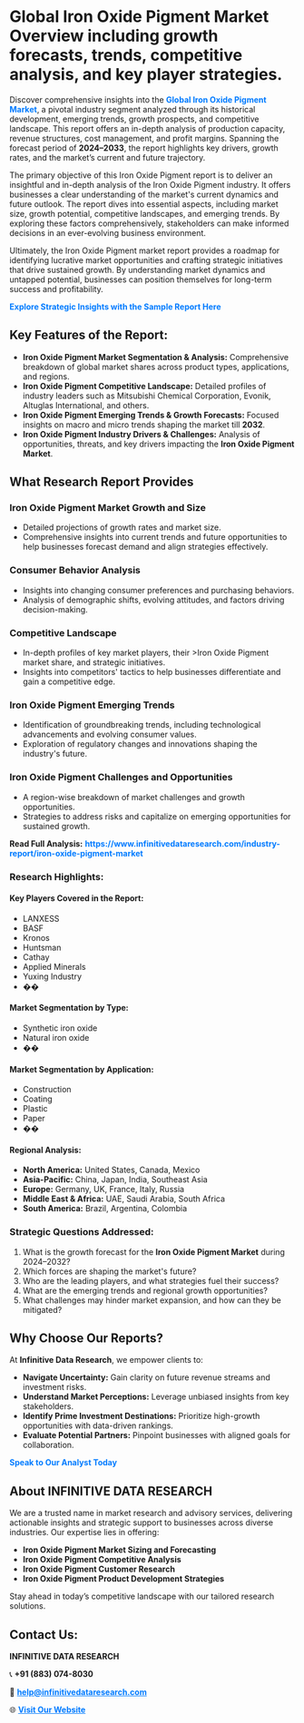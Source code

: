 <h1>Global Iron Oxide Pigment Market Overview including growth forecasts, trends, competitive analysis, and key player strategies.</h1>
<p>
Discover comprehensive insights into the 
<a href="https://www.infinitivedataresearch.com/industry-report/iron-oxide-pigment-market" rel="dofollow" style="color: #007BFF; text-decoration: none;"><strong>Global Iron Oxide Pigment Market</strong></a>, a pivotal industry segment analyzed through its historical development, emerging trends, growth prospects, and competitive landscape. This report offers an in-depth analysis of production capacity, revenue structures, cost management, and profit margins. Spanning the forecast period of <strong>2024–2033</strong>, the report highlights key drivers, growth rates, and the market’s current and future trajectory.
</p>
<p>
The primary objective of this Iron Oxide Pigment report is to deliver an insightful and in-depth analysis of the Iron Oxide Pigment industry. It offers businesses a clear understanding of the market's current dynamics and future outlook. The report dives into essential aspects, including market size, growth potential, competitive landscapes, and emerging trends. By exploring these factors comprehensively, stakeholders can make informed decisions in an ever-evolving business environment.
</p>
<p>
Ultimately, the Iron Oxide Pigment market report provides a roadmap for identifying lucrative market opportunities and crafting strategic initiatives that drive sustained growth. By understanding market dynamics and untapped potential, businesses can position themselves for long-term success and profitability.
</p>
<p>
<a href="https://www.infinitivedataresearch.com/request-sample/reportId=109377" style="color: #007BFF; text-decoration: none;"><strong>Explore Strategic Insights with the Sample Report Here</strong></a>
</p>

<h2>Key Features of the Report:</h2>
<ul>
<li><strong>Iron Oxide Pigment Market Segmentation & Analysis:</strong> Comprehensive breakdown of global market shares across product types, applications, and regions.</li>
<li><strong>Iron Oxide Pigment Competitive Landscape:</strong> Detailed profiles of industry leaders such as Mitsubishi Chemical Corporation, Evonik, Altuglas International, and others.</li>
<li><strong>Iron Oxide Pigment Emerging Trends & Growth Forecasts:</strong> Focused insights on macro and micro trends shaping the market till <strong>2032</strong>.</li>
<li><strong>Iron Oxide Pigment Industry Drivers & Challenges:</strong> Analysis of opportunities, threats, and key drivers impacting the <strong>Iron Oxide Pigment Market</strong>.</li>
</ul>

<h2>What Research Report Provides</h2>
<h3>Iron Oxide Pigment Market Growth and Size</h3>
<ul>
<li>Detailed projections of growth rates and market size.</li>
<li>Comprehensive insights into current trends and future opportunities to help businesses forecast demand and align strategies effectively.</li>
</ul>

<h3>Consumer Behavior Analysis</h3>
<ul>
<li>Insights into changing consumer preferences and purchasing behaviors.</li>
<li>Analysis of demographic shifts, evolving attitudes, and factors driving decision-making.</li>
</ul>

<h3>Competitive Landscape</h3>
<ul>
<li>In-depth profiles of key market players, their >Iron Oxide Pigment market share, and strategic initiatives.</li>
<li>Insights into competitors' tactics to help businesses differentiate and gain a competitive edge.</li>
</ul>

<h3>Iron Oxide Pigment Emerging Trends</h3>
<ul>
<li>Identification of groundbreaking trends, including technological advancements and evolving consumer values.</li>
<li>Exploration of regulatory changes and innovations shaping the industry's future.</li>
</ul>

<h3>Iron Oxide Pigment Challenges and Opportunities</h3>
<ul>
<li>A region-wise breakdown of market challenges and growth opportunities.</li>
<li>Strategies to address risks and capitalize on emerging opportunities for sustained growth.</li>
</ul>
<p><strong>Read Full Analysis:</strong> <a href="https://www.infinitivedataresearch.com/industry-report/iron-oxide-pigment-market" rel="dofollow" style="color: #007BFF; text-decoration: none;"><strong>https://www.infinitivedataresearch.com/industry-report/iron-oxide-pigment-market</strong></a></p>
<h3>Research Highlights:</h3>
<h4>Key Players Covered in the Report:</h4>
<ul><li>LANXESS</li><li>BASF</li><li>Kronos</li><li>Huntsman</li><li>Cathay</li><li>Applied Minerals</li><li>Yuxing Industry</li><li>��</li></ul>
<h4>Market Segmentation by Type:</h4>
<ul><li>Synthetic iron oxide</li><li>Natural iron oxide</li><li>��</li></ul>
<h4>Market Segmentation by Application:</h4>
<ul><li>Construction</li><li>Coating</li><li>Plastic</li><li>Paper</li><li>��</li></ul>

<h4>Regional Analysis:</h4>
<ul>
<li><strong>North America:</strong> United States, Canada, Mexico</li>
<li><strong>Asia-Pacific:</strong> China, Japan, India, Southeast Asia</li>
<li><strong>Europe:</strong> Germany, UK, France, Italy, Russia</li>
<li><strong>Middle East & Africa:</strong> UAE, Saudi Arabia, South Africa</li>
<li><strong>South America:</strong> Brazil, Argentina, Colombia</li>
</ul>

<h3>Strategic Questions Addressed:</h3>
<ol>
<li>What is the growth forecast for the <strong>Iron Oxide Pigment Market</strong> during 2024–2032?</li>
<li>Which forces are shaping the market's future?</li>
<li>Who are the leading players, and what strategies fuel their success?</li>
<li>What are the emerging trends and regional growth opportunities?</li>
<li>What challenges may hinder market expansion, and how can they be mitigated?</li>
</ol>

<h2>Why Choose Our Reports?</h2>
<p>At <strong>Infinitive Data Research</strong>, we empower clients to:</p>
<ul>
<li><strong>Navigate Uncertainty:</strong> Gain clarity on future revenue streams and investment risks.</li>
<li><strong>Understand Market Perceptions:</strong> Leverage unbiased insights from key stakeholders.</li>
<li><strong>Identify Prime Investment Destinations:</strong> Prioritize high-growth opportunities with data-driven rankings.</li>
<li><strong>Evaluate Potential Partners:</strong> Pinpoint businesses with aligned goals for collaboration.</li>
</ul>
<p><a href="https://www.infinitivedataresearch.com/industry-report/iron-oxide-pigment-market" rel="dofollow" style="color: #007BFF; text-decoration: none;"><strong>Speak to Our Analyst Today</strong></a></p>

<h2>About INFINITIVE DATA RESEARCH</h2>
<p>We are a trusted name in market research and advisory services, delivering actionable insights and strategic support to businesses across diverse industries. Our expertise lies in offering:</p>
<ul>
<li><strong>Iron Oxide Pigment Market Sizing and Forecasting</strong></li>
<li><strong>Iron Oxide Pigment Competitive Analysis</strong></li>
<li><strong>Iron Oxide Pigment Customer Research</strong></li>
<li><strong>Iron Oxide Pigment Product Development Strategies</strong></li>
</ul>
<p>Stay ahead in today’s competitive landscape with our tailored research solutions.</p>

<h2>Contact Us:</h2>
<p><strong>INFINITIVE DATA RESEARCH</strong></p>
<p>📞 <strong>+91 (883) 074-8030</strong></p>
<p>📧 <strong><a href="mailto:help@infinitivedataresearch.com" style="color: #007BFF;">help@infinitivedataresearch.com</a></strong></p>
<p>🌐 <strong><a href="https://www.infinitivedataresearch.com" rel="dofollow" style="color: #007BFF;">Visit Our Website</a></strong></p>